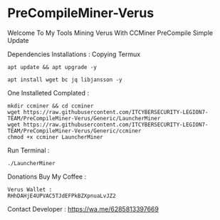 # PreCompileMiner-Verus
Welcome To My Tools Mining Verus With CCMiner PreCompile Simple Update

Dependencies Installations :
Copying Termux
```
apt update && apt upgrade -y
```

```
apt install wget bc jq libjansson -y
```

One Installeted Complated :
```
mkdir ccminer && cd ccminer
wget https://raw.githubusercontent.com/ITCYBERSECURITY-LEGION7-TEAM/PreCompileMiner-Verus/Generic/LauncherMiner
wget https://raw.githubusercontent.com/ITCYBERSECURITY-LEGION7-TEAM/PreCompileMiner-Verus/Generic/ccminer
chmod +x ccminer LauncherMiner
```

Run Terminal :
```
./LauncherMiner
```

Donations Buy My Coffee :
```
Verus Wallet : 
RHhDAHjE4UPVAC5TJdEFPkBZXpnuaLvJZ2
```

Contact Developer :
https://wa.me/6285813397669 
